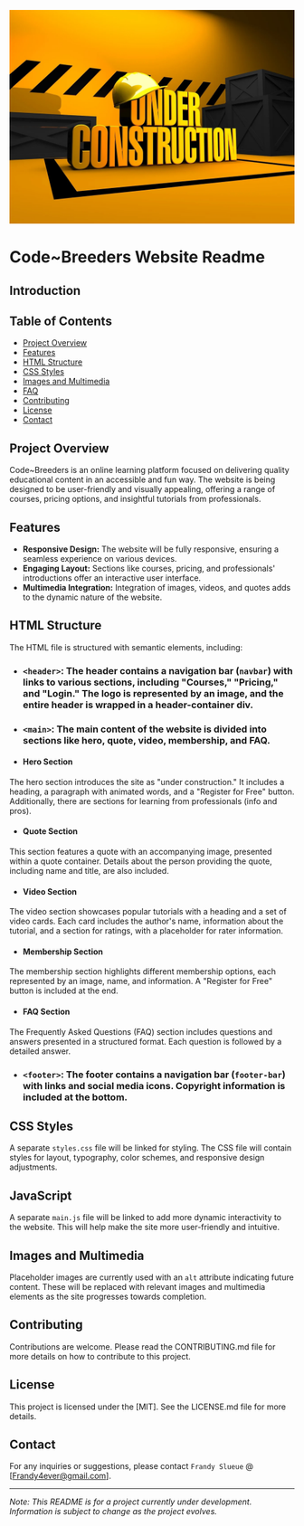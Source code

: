 
![HTML Advance](images/under-construction.webp)

# Code~Breeders Website Readme

## Introduction


## Table of Contents
- [Project Overview](#project-overview)
- [Features](#features)
- [HTML Structure](#html-structure)
- [CSS Styles](#css-styles)
- [Images and Multimedia](#images-and-multimedia)
- [FAQ](#faq)
- [Contributing](#contributing)
- [License](#license)
- [Contact](#contact)

## Project Overview
Code~Breeders is an online learning platform focused on delivering quality educational content in an accessible and fun way. The website is being designed to be user-friendly and visually appealing, offering a range of courses, pricing options, and insightful tutorials from professionals.

## Features
- **Responsive Design:** The website will be fully responsive, ensuring a seamless experience on various devices.
- **Engaging Layout:** Sections like courses, pricing, and professionals' introductions offer an interactive user interface.
- **Multimedia Integration:** Integration of images, videos, and quotes adds to the dynamic nature of the website.

## HTML Structure
The HTML file is structured with semantic elements, including:
- ### `<header>`: The header contains a navigation bar (`navbar`) with links to various sections, including "Courses," "Pricing," and "Login." The logo is represented by an image, and the entire header is wrapped in a header-container div.
- ### `<main>`: The main content of the website is divided into sections like hero, quote, video, membership, and FAQ.

- #### Hero Section
The hero section introduces the site as "under construction." It includes a heading, a paragraph with animated words, and a "Register for Free" button. Additionally, there are sections for learning from professionals (info and pros).

- #### Quote Section
This section features a quote with an accompanying image, presented within a quote container. Details about the person providing the quote, including name and title, are also included.

- #### Video Section
The video section showcases popular tutorials with a heading and a set of video cards. Each card includes the author's name, information about the tutorial, and a section for ratings, with a placeholder for rater information.

- #### Membership Section
The membership section highlights different membership options, each represented by an image, name, and information. A "Register for Free" button is included at the end.

- #### FAQ Section
The Frequently Asked Questions (FAQ) section includes questions and answers presented in a structured format. Each question is followed by a detailed answer.

- ### `<footer>`: The footer contains a navigation bar (`footer-bar`) with links and social media icons. Copyright information is included at the bottom.

## CSS Styles
A separate `styles.css` file will be linked for styling. The CSS file will contain styles for layout, typography, color schemes, and responsive design adjustments.

## JavaScript
A separate `main.js` file will be linked to add more dynamic interactivity to the website.
This will help make the site more user-friendly and intuitive.

## Images and Multimedia
Placeholder images are currently used with an `alt` attribute indicating future content. These will be replaced with relevant images and multimedia elements as the site progresses towards completion.

## Contributing
Contributions are welcome. Please read the CONTRIBUTING.md file for more details on how to contribute to this project.

## License
This project is licensed under the [MIT]. See the LICENSE.md file for more details.

## Contact
For any inquiries or suggestions, please contact `Frandy Slueue` @ [Frandy4ever@gmail.com].

---

*Note: This README is for a project currently under development. Information is subject to change as the project evolves.*
